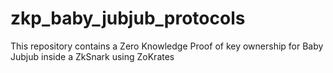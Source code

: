 # zkp_baby_jubjub_protocols
This repository contains a Zero Knowledge Proof of key ownership for Baby Jubjub inside a ZkSnark using ZoKrates

